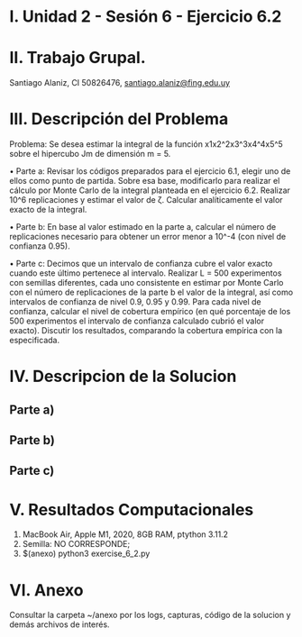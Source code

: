# I. Unidad 2 - Sesión 6 -  Ejercicio 6.2

# II. Trabajo Grupal.

Santiago Alaniz, CI 50826476, santiago.alaniz@fing.edu.uy

# III. Descripción del Problema

Problema: Se desea estimar la integral de la función x1x2^2x3^3x4^4x5^5 sobre el hipercubo Jm de dimensión m = 5.

• Parte a: Revisar los códigos preparados para el ejercicio 6.1, elegir uno de ellos como punto de partida. Sobre esa base, modificarlo para realizar el cálculo por Monte Carlo de la integral planteada en el ejercicio 6.2. Realizar 10^6 replicaciones y estimar el valor de ζ. Calcular analíticamente el valor exacto de la integral.

• Parte b: En base al valor estimado en la parte a, calcular el número de replicaciones necesario para obtener un error menor a 10^-4 (con nivel de confianza 0.95).

• Parte c: Decimos que un intervalo de confianza cubre el valor exacto cuando este último pertenece al intervalo. Realizar L = 500 experimentos con semillas diferentes, cada uno consistente en estimar por Monte Carlo con el número de replicaciones de la parte b el valor de la integral, así como intervalos de confianza de nivel 0.9, 0.95 y 0.99. Para cada nivel de confianza, calcular el nivel de cobertura empírico (en qué porcentaje de los 500 experimentos el intervalo de confianza calculado cubrió el valor exacto). Discutir los resultados, comparando la cobertura empírica con la especificada.

# IV. Descripcion de la Solucion

## Parte a)

## Parte b)

## Parte c)

# V. Resultados Computacionales

1. MacBook Air, Apple M1, 2020, 8GB RAM, ptython 3.11.2
2. Semilla: NO CORRESPONDE;
3. $(anexo) python3 exercise_6_2.py

# VI. Anexo

Consultar la carpeta ~/anexo por los logs, capturas, código de la solucion y demás archivos de interés.

